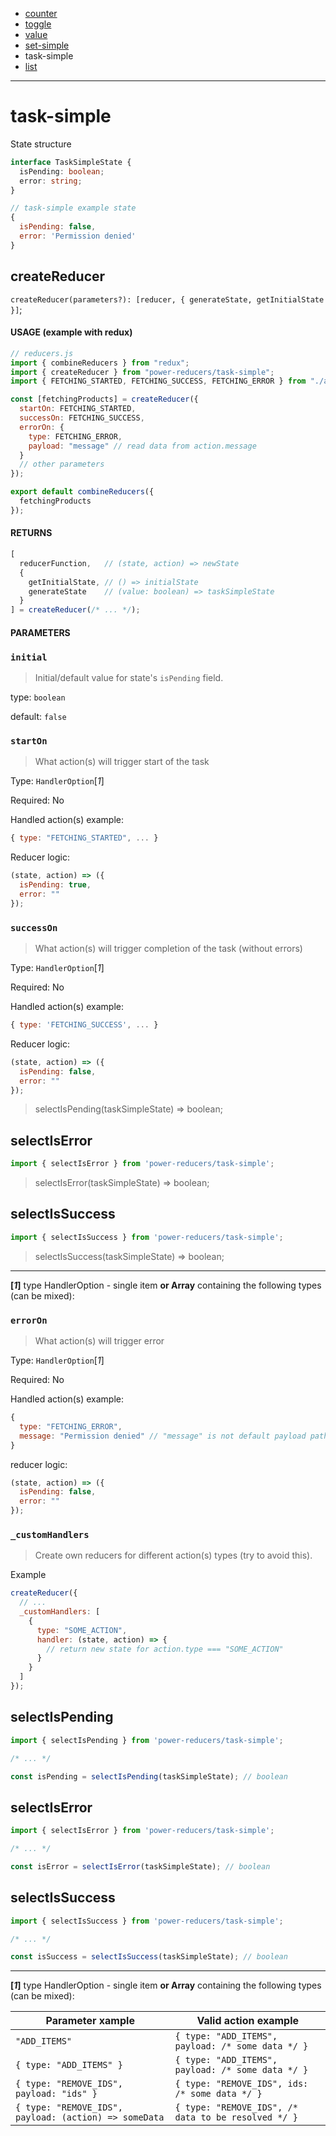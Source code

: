 - [counter](docs/counter.md)
- [toggle](docs/toggle.md)
- [value](docs/value.md)
- [set-simple](docs/set-simple.md)
- task-simple
- [list](docs/list.md)

---

# task-simple

State structure

```ts
interface TaskSimpleState {
  isPending: boolean;
  error: string;
}
```

```js
// task-simple example state
{
  isPending: false,
  error: 'Permission denied'
}
```

## createReducer

`createReducer(parameters?): [reducer, { generateState, getInitialState }]`;

#### USAGE (example with redux)

```js
// reducers.js
import { combineReducers } from "redux";
import { createReducer } from "power-reducers/task-simple";
import { FETCHING_STARTED, FETCHING_SUCCESS, FETCHING_ERROR } from "./actions";

const [fetchingProducts] = createReducer({
  startOn: FETCHING_STARTED,
  successOn: FETCHING_SUCCESS,
  errorOn: {
    type: FETCHING_ERROR,
    payload: "message" // read data from action.message
  }
  // other parameters
});

export default combineReducers({
  fetchingProducts
});
```

#### RETURNS

```javascript
[
  reducerFunction,   // (state, action) => newState
  {
    getInitialState, // () => initialState
    generateState    // (value: boolean) => taskSimpleState
  }
] = createReducer(/* ... */);
```

#### PARAMETERS

### **`initial`**

> Initial/default value for state's `isPending` field.

type: `boolean`

default: `false`

### **`startOn`**

> What action(s) will trigger start of the task

Type: `HandlerOption`[_1_]

Required: No

Handled action(s) example:

```js
{ type: "FETCHING_STARTED", ... }
```

Reducer logic:

```js
(state, action) => ({
  isPending: true,
  error: ""
});
```

### **`successOn`**

> What action(s) will trigger completion of the task (without errors)

Type: `HandlerOption`[_1_]

Required: No

Handled action(s) example:

```js
{ type: 'FETCHING_SUCCESS', ... }
```

Reducer logic:

```js
(state, action) => ({
  isPending: false,
  error: ""
});
```
> selectIsPending(taskSimpleState) => boolean;


## selectIsError
```javascript
import { selectIsError } from 'power-reducers/task-simple';
```
> selectIsError(taskSimpleState) => boolean;

## selectIsSuccess
```javascript
import { selectIsSuccess } from 'power-reducers/task-simple';
```
> selectIsSuccess(taskSimpleState) => boolean;


___

**[_1_]** type HandlerOption - single item **or Array** containing the following types (can be mixed):

### **`errorOn`**

> What action(s) will trigger error

Type: `HandlerOption`[_1_]

Required: No

Handled action(s) example:

```js
{
  type: "FETCHING_ERROR",
  message: "Permission denied" // "message" is not default payload path
}
```

reducer logic:

```js
(state, action) => ({
  isPending: false,
  error: ""
});
```

### **`_customHandlers`**

> Create own reducers for different action(s) types (try to avoid this).

Example

```javascript
createReducer({
  // ...
  _customHandlers: [
    {
      type: "SOME_ACTION",
      handler: (state, action) => {
        // return new state for action.type === "SOME_ACTION"
      }
    }
  ]
});
```

## selectIsPending
```javascript
import { selectIsPending } from 'power-reducers/task-simple';

/* ... */

const isPending = selectIsPending(taskSimpleState); // boolean
```

## selectIsError
```javascript
import { selectIsError } from 'power-reducers/task-simple';

/* ... */

const isError = selectIsError(taskSimpleState); // boolean
```

## selectIsSuccess
```javascript
import { selectIsSuccess } from 'power-reducers/task-simple';

/* ... */

const isSuccess = selectIsSuccess(taskSimpleState); // boolean
```

___

**[_1_]** type HandlerOption - single item **or Array** containing the following types (can be mixed):

| Parameter xample                                      | Valid action example                                |
| ----------------------------------------------------- | --------------------------------------------------- |
| `"ADD_ITEMS"`                                         | `{ type: "ADD_ITEMS", payload: /* some data */ }`   |
| `{ type: "ADD_ITEMS" }`                               | `{ type: "ADD_ITEMS", payload: /* some data */ }`   |
| `{ type: "REMOVE_IDS", payload: "ids" }`              | `{ type: "REMOVE_IDS", ids: /* some data */ }`      |
| `{ type: "REMOVE_IDS", payload: (action) => someData` | `{ type: "REMOVE_IDS", /* data to be resolved */ }` |
